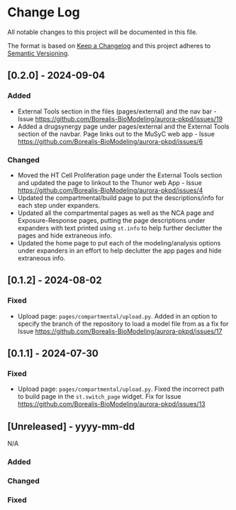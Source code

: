 # Change Log
All notable changes to this project will be documented in this file.

The format is based on [Keep a Changelog](http://keepachangelog.com/)
and this project adheres to [Semantic Versioning](http://semver.org/).

## [0.2.0] - 2024-09-04

### Added
- External Tools section in the files (pages/external) and the nav bar - Issue https://github.com/Borealis-BioModeling/aurora-pkpd/issues/19 
- Added a drugsynergy page under pages/external and the External Tools section of the navbar. Page links out to the MuSyC web app - Issue https://github.com/Borealis-BioModeling/aurora-pkpd/issues/6

### Changed
- Moved the HT Cell Proliferation page under the External Tools section and updated the page to linkout to the Thunor web App - Issue https://github.com/Borealis-BioModeling/aurora-pkpd/issues/4
- Updated the compartmental/build page to put the descriptions/info for each step under expanders.
- Updated all the compartmental pages as well as the NCA page and Exposure-Response pages, putting the page descriptions under expanders with text printed using `st.info` to help further declutter the pages and hide extraneous info.
- Updated the home page to put each of the modeling/analysis options under expanders in an effort to help declutter the app pages and hide extraneous info.


## [0.1.2] - 2024-08-02

### Fixed
- Upload page: `pages/compartmental/upload.py`. Added in an option to specify the branch of the repository to load a model file from as a fix for Issue https://github.com/Borealis-BioModeling/aurora-pkpd/issues/17

## [0.1.1] - 2024-07-30

### Fixed
- Upload page: `pages/compartmental/upload.py`. Fixed the incorrect path to build page in the `st.switch_page` widget. Fix for Issue https://github.com/Borealis-BioModeling/aurora-pkpd/issues/13


## [Unreleased] - yyyy-mm-dd

N/A

### Added

### Changed

### Fixed